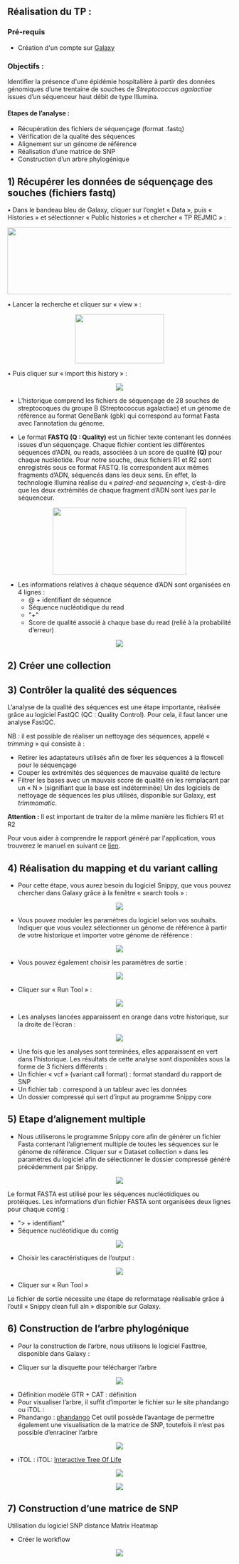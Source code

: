 ## Réalisation du TP :

### Pré-requis
- Création d'un compte sur [Galaxy](usegalaxy.org) 

### Objectifs :
Identifier la présence d'une épidémie hospitalière à partir des données génomiques d’une trentaine de souches de *Streptococcus agalactiae* issues d’un séquenceur haut débit de type Illumina.

#### Etapes de l’analyse :
-	Récupération des fichiers de séquençage (format .fastq)
-	Vérification de la qualité des séquences
-	Alignement sur un génome de référence
-	Réalisation d’une matrice de SNP
-	Construction d’un arbre phylogénique 

## **1) Récupérer les données de séquençage des souches (fichiers fastq)**

•	Dans le bandeau bleu de Galaxy, cliquer sur l’onglet « Data », puis « Histories » et sélectionner « Public histories » et chercher « TP REJMIC » :

<p align="center">
  <img src="captures_tp/1.png" width="2500" height="150">
</p>

•	Lancer la recherche et cliquer sur « view » :
<p align="center">
  <img src="captures_tp/2.png" width="200" height="110">
</p>

•	Puis cliquer sur « import this history » :

<p align="center">
  <img src="captures_tp/3.png">
</p>

- L’historique comprend les fichiers de séquençage de 28 souches de streptocoques du groupe B (Streptococcus agalactiae) et un génome de référence au format GeneBank (gbk) qui correspond au format Fasta avec l’annotation du génome. 

- Le format **FASTQ (Q : Quality)** est un fichier texte contenant les données issues d’un séquençage. Chaque fichier contient les différentes séquences d’ADN, ou reads, associées à un score de qualité **(Q)** pour chaque nucléotide. Pour notre souche, deux fichiers R1 et R2 sont enregistrés sous ce format FASTQ. Ils correspondent aux mêmes fragments d’ADN, séquencés dans les deux sens. En effet, la technologie Illumina réalise du « *paired-end sequencing* », c’est-à-dire que les deux extrémités de chaque fragment d’ADN sont lues par le séquenceur.


<p align="center">
  <img src="captures_tp/4.jpg" width="300" height="150">
</p>


- Les informations relatives à chaque séquence d’ADN sont organisées en 4 lignes :
  - @ + identifiant de séquence
  - Séquence nucléotidique du read
  -  "+"
  - Score de qualité associé à chaque base du read (relié à la probabilité d’erreur)

<p align="center">
  <img src="captures_tp/5.jpg">
</p>

## **2) Créer une collection**

## **3)	Contrôler la qualité des séquences**

L’analyse de la qualité des séquences est une étape importante, réalisée grâce au logiciel FastQC (QC : Quality Control). Pour cela, il faut lancer une analyse FastQC.

NB : il est possible de réaliser un nettoyage des séquences, appelé « *trimming* » qui consiste à :
- Retirer les adaptateurs utilisés afin de fixer les séquences à la flowcell pour le séquençage
- Couper les extrémités des séquences de mauvaise qualité de lecture
- Filtrer les bases avec un mauvais score de qualité en les remplaçant par un « N » (signifiant que la base est indéterminée)
Un des logiciels de nettoyage de séquences les plus utilisés, disponible sur Galaxy, est *trimmomatic*.

**Attention :** Il est important de traiter de la même manière les fichiers R1 et R2

Pour vous aider à comprendre le rapport généré par l'application, vous trouverez le manuel en suivant ce [lien](docs/FastQC_Manual.pdf).

## **4)	Réalisation du mapping et du variant calling**

- Pour cette étape, vous aurez besoin du logiciel Snippy, que vous pouvez chercher dans Galaxy grâce à la fenêtre « search tools » :

<p align="center">
  <img src="captures_tp/6.png">
</p>

- Vous pouvez moduler les paramètres du logiciel selon vos souhaits. Indiquer que vous voulez sélectionner un génome de référence à partir de votre historique et importer votre génome de référence : 

<p align="center">
  <img src="captures_tp/7.png">
</p>

- Vous pouvez également choisir les paramètres de sortie :

<p align="center">
  <img src="captures_tp/8.png">
</p>

- Cliquer sur « Run Tool » :
<p align="center">
  <img src="captures_tp/9.png">
</p>

- Les analyses lancées apparaissent en orange dans votre historique, sur la droite de l’écran : 

<p align="center">
  <img src="captures_tp/10.png">
</p>

- Une fois que les analyses sont terminées, elles apparaissent en vert dans l’historique. Les résultats de cette analyse sont disponibles sous la forme de 3 fichiers différents :
-	Un fichier « vcf » (variant call format) : format standard du rapport de SNP
-	Un fichier tab : correspond à un tableur avec les données
-	Un dossier compressé qui sert d’input au programme Snippy core 

## **5)	Etape d’alignement multiple**

- Nous utiliserons le programme Snippy core afin de générer un fichier Fasta contenant l’alignement multiple de toutes les séquences sur le génome de référence. Cliquer sur « Dataset collection » dans les paramètres du logiciel afin de sélectionner le dossier compressé généré précédemment par Snippy.

<p align="center">
  <img src="captures_tp/11.png">
</p>

Le format FASTA est utilisé pour les séquences nucléotidiques ou protéiques. Les informations d’un fichier FASTA sont organisées deux lignes pour chaque contig :
-	"> + identifiant"
-	Séquence nucléotidique du contig

<p align="center">
  <img src="captures_tp/12.png.jpg">
</p>


- Choisir les caractéristiques de l’output :

<p align="center">
  <img src="captures_tp/13b.png">
</p>


- Cliquer sur « Run Tool »

Le fichier de sortie nécessite une étape de reformatage réalisable grâce à l’outil « Snippy clean full aln » disponible sur Galaxy.

## **6)	Construction de l’arbre phylogénique**

- Pour la construction de l’arbre, nous utilisons le logiciel Fasttree, disponible dans Galaxy :

- Cliquer sur la disquette pour télécharger l’arbre

<p align="center">
  <img src="captures_tp/13.png">
</p>

- Définition modèle GTR + CAT : définition
 -	Pour visualiser l’arbre, il suffit d’importer le fichier sur le site phandango ou iTOL : 
 -	Phandango : [phandango](jameshadfield.github.io)
Cet outil possède l’avantage de permettre également une visualisation de la matrice de SNP, toutefois il n’est pas possible d’enraciner l’arbre

<p align="center">
  <img src="captures_tp/14.png">
</p>

-	iTOL : iTOL: [Interactive Tree Of Life](embl.de)

<p align="center">
  <img src="captures_tp/15.png">
</p>

<p align="center">
  <img src="captures_tp/16.png">
</p>

## **7)	Construction d’une matrice de SNP**
Utilisation du logiciel SNP distance Matrix 
Heatmap
- Créer le workflow

<p align="center">
  <img src="captures_tp/17.png">
</p>
